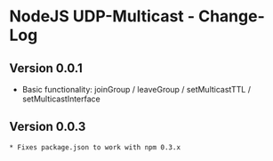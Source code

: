 NodeJS UDP-Multicast - Change-Log
=================================

## Version 0.0.1
  * Basic functionality: joinGroup / leaveGroup / setMulticastTTL / setMulticastInterface
## Version 0.0.3
	* Fixes package.json to work with npm 0.3.x
